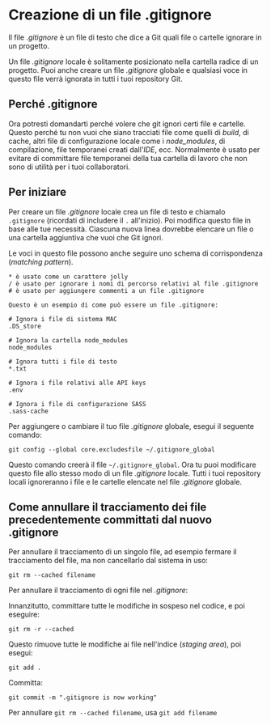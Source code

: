 # Creazione di un file .gitignore

Il file *.gitignore* è un file di testo che dice a Git quali file o cartelle ignorare in un progetto.  

Un file *.gitignore* locale è solitamente posizionato nella cartella radice di un progetto. Puoi anche creare un file *.gitignore* globale e qualsiasi voce in questo file verrà ignorata in tutti i tuoi repository Git.  

## Perché .gitignore
Ora potresti domandarti perché volere che git ignori certi file e cartelle. Questo perché tu non vuoi che siano tracciati file come quelli di *build*, di cache, altri file di configurazione locale come i *node_modules*, di compilazione, file temporanei creati dall'*IDE*, ecc. Normalmente è usato per evitare di committare file temporanei della tua cartella di lavoro che non sono di utilità per i tuoi collaboratori.  

## Per iniziare
Per creare un file *.gitignore* locale crea un file di testo e chiamalo ```.gitignore``` (ricordati di includere il ```.``` all'inizio). Poi modifica questo file in base alle tue necessità. Ciascuna nuova linea dovrebbe elencare un file o una cartella aggiuntiva che vuoi che Git ignori.  

Le voci in questo file possono anche seguire uno schema di corrispondenza (*matching pattern*).  

```
* è usato come un carattere jolly
/ è usato per ignorare i nomi di percorso relativi al file .gitignore
# è usato per aggiungere commenti a un file .gitignore

Questo è un esempio di come può essere un file .gitignore:

# Ignora i file di sistema MAC
.DS_store

# Ignora la cartella node_modules
node_modules

# Ignora tutti i file di testo
*.txt

# Ignora i file relativi alle API keys
.env

# Ignora i file di configurazione SASS
.sass-cache

```
Per aggiungere o cambiare il tuo file *.gitignore* globale, esegui il seguente comando:

```
git config --global core.excludesfile ~/.gitignore_global

```

Questo comando creerà il file ```~/.gitignore_global```. Ora tu puoi modificare questo file allo stesso modo di un file *.gitignore* locale. Tutti i tuoi repository locali ignoreranno i file e le cartelle elencate nel file *.gitignore* globale.  

## Come annullare il tracciamento dei file precedentemente committati dal nuovo .gitignore

Per annullare il tracciamento di un singolo file, ad esempio fermare il tracciamento del file, ma non cancellarlo dal sistema in uso:  

```
git rm --cached filename
```

Per annullare il tracciamento di ogni file nel *.gitignore*:  

Innanzitutto, committare tutte le modifiche in sospeso nel codice, e poi eseguire:  

```
git rm -r --cached
```

Questo rimuove tutte le modifiche ai file nell'indice (*staging area*), poi esegui:  

```
git add .
```
Committa:

```
git commit -m ".gitignore is now working"
```

Per annullare ```git rm --cached filename```, usa ```git add filename```

